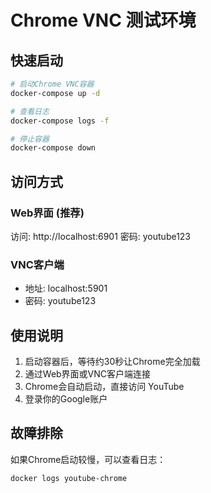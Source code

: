 # Chrome VNC 测试环境

## 快速启动

```bash
# 启动Chrome VNC容器
docker-compose up -d

# 查看日志
docker-compose logs -f

# 停止容器
docker-compose down
```

## 访问方式

### Web界面 (推荐)
访问: http://localhost:6901
密码: youtube123

### VNC客户端
- 地址: localhost:5901
- 密码: youtube123

## 使用说明

1. 启动容器后，等待约30秒让Chrome完全加载
2. 通过Web界面或VNC客户端连接
3. Chrome会自动启动，直接访问 YouTube
4. 登录你的Google账户

## 故障排除

如果Chrome启动较慢，可以查看日志：
```bash
docker logs youtube-chrome
```
